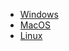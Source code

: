 * [Windows](https://netfoundry-clients.s3-us-west-1.amazonaws.com/ziti/0.9.0-44/ziti-tunnel.exe)
* [MacOS](https://netfoundry-clients.s3-us-west-1.amazonaws.com/ziti/0.9.0-44/ziti-tunnel-mac.tar.gz)
* [Linux](https://netfoundry-clients.s3-us-west-1.amazonaws.com/ziti/0.9.0-44/ziti-tunnel-linux.tar.gz)